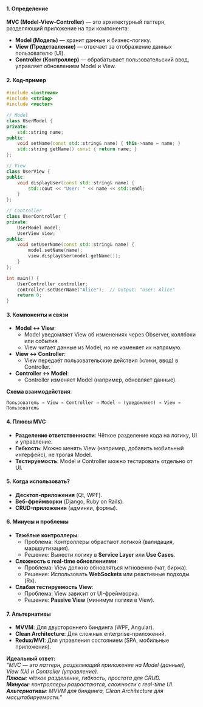 #### 1. **Определение**  
**MVC (Model-View-Controller)** — это архитектурный паттерн, разделяющий приложение на три компонента:  
- **Model (Модель)** — хранит данные и бизнес-логику.  
- **View (Представление)** — отвечает за отображение данных пользователю (UI).  
- **Controller (Контроллер)** — обрабатывает пользовательский ввод, управляет обновлением Model и View.  

#### 2. **Код-пример**
```cpp
#include <iostream>
#include <string>
#include <vector>

// Model
class UserModel {
private:
    std::string name;
public:
    void setName(const std::string& name) { this->name = name; }
    std::string getName() const { return name; }
};

// View
class UserView {
public:
    void displayUser(const std::string& name) {
        std::cout << "User: " << name << std::endl;
    }
};

// Controller
class UserController {
private:
    UserModel model;
    UserView view;
public:
    void setUserName(const std::string& name) {
        model.setName(name);
        view.displayUser(model.getName());
    }
};

int main() {
    UserController controller;
    controller.setUserName("Alice");  // Output: "User: Alice"
    return 0;
}
```

#### 3. **Компоненты и связи**  
- **Model ↔ View**:  
  - Model уведомляет View об изменениях через Observer, коллбэки или события.  
  - View читает данные из Model, но не изменяет их напрямую.  
- **View ↔ Controller**:  
  - View передаёт пользовательские действия (клики, ввод) в Controller.  
- **Controller ↔ Model**:  
  - Controller изменяет Model (например, обновляет данные).  

**Схема взаимодействия**:  
```
Пользователь → View → Controller → Model → (уведомляет) → View → Пользователь
```

#### 4. **Плюсы MVC**  
- **Разделение ответственности**: Чёткое разделение кода на логику, UI и управление.  
- **Гибкость**: Можно менять View (например, добавить мобильный интерфейс), не трогая Model.  
- **Тестируемость**: Model и Controller можно тестировать отдельно от UI.  

#### 5. **Когда использовать?**  
- **Десктоп-приложения** (Qt, WPF).  
- **Веб-фреймворки** (Django, Ruby on Rails).  
- **CRUD-приложения** (админки, формы).  

#### 6. **Минусы и проблемы**  
- **Тяжёлые контроллеры**:  
  - Проблема: Контроллеры обрастают логикой (валидация, маршрутизация).  
  - Решение: Вынести логику в **Service Layer** или **Use Cases**.  
- **Сложность с real-time обновлениями**:  
  - Проблема: View должно обновляться мгновенно (чат, биржа).  
  - Решение: Использовать **WebSockets** или реактивные подходы (Rx).  
- **Слабая тестируемость View**:  
  - Проблема: View зависит от UI-фреймворка.  
  - Решение: **Passive View** (минимум логики в View).  

#### 7. **Альтернативы**  
- **MVVM**: Для двустороннего биндинга (WPF, Angular).  
- **Clean Architecture**: Для сложных enterprise-приложений.  
- **Redux/MVI**: Для управления состоянием (SPA, мобильные приложения).  

**Идеальный ответ:**  
*"MVC — это паттерн, разделяющий приложение на Model (данные), View (UI) и Controller (управление).  
**Плюсы**: чёткое разделение, гибкость, простота для CRUD.  
**Минусы**: контроллеры разрастаются, сложности с real-time UI.  
**Альтернативы**: MVVM для биндинга, Clean Architecture для масштабируемости."*